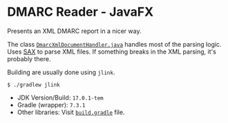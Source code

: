 # DMARC Reader - JavaFX
Presents an XML DMARC report in a nicer way.

The class [`DmarcXmlDocumentHandler.java`](src/main/java/ph/kana/dmarcreader/xml/DmarcXmlDocumentHandler.java) handles most of the parsing logic. Uses [SAX](https://docs.oracle.com/javase/tutorial/jaxp/sax/index.html) to parse XML files.
If something breaks in the XML parsing, it's probably there.

Building are usually done using `jlink`.
```shell
$ ./gradlew jlink
```

- JDK Version/Build: `17.0.1-tem`
- Gradle (wrapper): `7.3.1`
- Other libraries: Visit [`build.gradle`](build.gradle) file.

